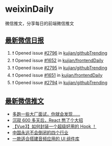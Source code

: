 # weixinDaily
微信推文，分享每日的前端微信推文

## [最新微信日报](https://github.com/kujian/weixinDaily/issues)

<!--START_SECTION:activity-->
1. ❗ Opened issue [#2796](https://github.com/kujian/githubTrending/issues/2796) in [kujian/githubTrending](https://github.com/kujian/githubTrending)
2. ❗ Opened issue [#1652](https://github.com/kujian/frontendDaily/issues/1652) in [kujian/frontendDaily](https://github.com/kujian/frontendDaily)
3. ❗ Opened issue [#2795](https://github.com/kujian/githubTrending/issues/2795) in [kujian/githubTrending](https://github.com/kujian/githubTrending)
4. ❗ Opened issue [#1651](https://github.com/kujian/frontendDaily/issues/1651) in [kujian/frontendDaily](https://github.com/kujian/frontendDaily)
5. ❗ Opened issue [#2794](https://github.com/kujian/githubTrending/issues/2794) in [kujian/githubTrending](https://github.com/kujian/githubTrending)
<!--END_SECTION:activity-->


## [最新微信推文](https://weixin.qdkfweb.cn/)

<!-- BLOG-POST-LIST:START -->
- [多跑一些大厂面试，你就会发现……](https://weixin.qdkfweb.cn/40830.html)
- [沉寂 600 多天后，React 憋了个大招](https://weixin.qdkfweb.cn/40810.html)
- [【Vue3】如何封装一个超级好用的 Hook ！](https://weixin.qdkfweb.cn/40821.html)
- [中国永远不会倒闭的四个行业](https://weixin.qdkfweb.cn/40802.html)
- [一款适合搭建音频应用的 UI 组件库](https://weixin.qdkfweb.cn/40783.html)
<!-- BLOG-POST-LIST:END -->